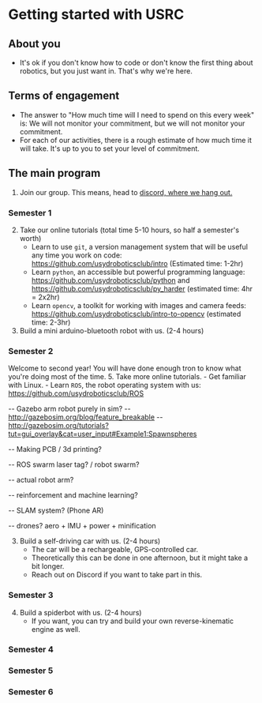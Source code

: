 # Getting started with USRC
## About you
- It's ok if you don't know how to code or don't know the first thing about robotics, but you just want in. That's why we're here. 
## Terms of engagement
- The answer to "How much time will I need to spend on this every week" is: We will not monitor your commitment, but we will not monitor your commitment. 
- For each of our activities, there is a rough estimate of how much time it will take. It's up to you to set your level of commitment. 
## The main program
1. Join our group. This means, head to [discord, where we hang out.](https://discord.gg/JmpUX7G)
### Semester 1
2. Take our online tutorials (total time 5-10 hours, so half a semester's worth)
    - Learn to use `git`, a version management system that will be useful any time you work on code: https://github.com/usydroboticsclub/intro (Estimated time: 1-2hr)
    - Learn `python`, an accessible but powerful programming language: https://github.com/usydroboticsclub/python and https://github.com/usydroboticsclub/py_harder (estimated time: 4hr = 2x2hr)
    - Learn `opencv`, a toolkit for working with images and camera feeds: https://github.com/usydroboticsclub/intro-to-opencv (estimated time: 2-3hr)
3. Build a mini arduino-bluetooth robot with us. (2-4 hours)

### Semester 2
Welcome to second year! You will have done enough tron to know what you're doing most of the time.
5. Take more online tutorials. 
    - Get familiar with Linux. 
    - Learn `ROS`, the robot operating system with us: https://github.com/usydroboticsclub/ROS

-- Gazebo arm robot purely in sim?
-- http://gazebosim.org/blog/feature_breakable
-- http://gazebosim.org/tutorials?tut=gui_overlay&cat=user_input#Example1:Spawnspheres

-- Making PCB / 3d printing?

-- ROS swarm laser tag? / robot swarm?

-- actual robot arm?

-- reinforcement and machine learning?

-- SLAM system? (Phone AR)

-- drones? aero + IMU + power + minification

3. Build a self-driving car with us. (2-4 hours)
    - The car will be a rechargeable, GPS-controlled car. 
    - Theoretically this can be done in one afternoon, but it might take a bit longer.
    - Reach out on Discord if you want to take part in this.

### Semester 3
4. Build a spiderbot with us. (2-4 hours)
    - If you want, you can try and build your own reverse-kinematic engine as well.

### Semester 4

### Semester 5

### Semester 6

